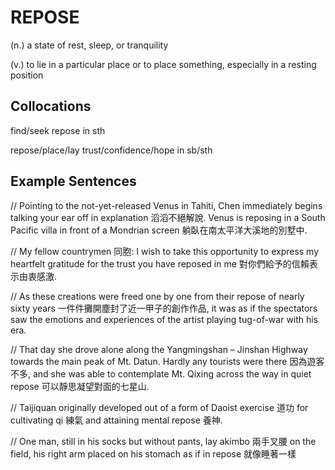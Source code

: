 # REPOSE

(n.) a state of rest, sleep, or tranquility

(v.) to lie in a particular place or to place something, especially in a resting position

## Collocations

find/seek repose in sth

repose/place/lay trust/confidence/hope in sb/sth

## Example Sentences

// Pointing to the not-yet-released Venus in Tahiti, Chen immediately begins talking your ear off in explanation 滔滔不絕解說. Venus is reposing in a South Pacific villa in front of a Mondrian screen 躺臥在南太平洋大溪地的別墅中.

// My fellow countrymen 同胞: I wish to take this opportunity to express my heartfelt gratitude for the trust you have reposed in me 對你們給予的信賴表示由衷感激.

// As these creations were freed one by one from their repose of nearly sixty years 一件件攤開塵封了近一甲子的創作作品, it was as if the spectators saw the emotions and experiences of the artist playing tug-of-war with his era.

// That day she drove alone along the Yangmingshan – Jinshan Highway towards the main peak of Mt. Datun. Hardly any tourists were there 因為遊客不多, and she was able to contemplate Mt. Qixing across the way in quiet repose 可以靜思凝望對面的七星山.

// Taijiquan originally developed out of a form of Daoist exercise 道功 for cultivating qi 練氣 and attaining mental repose 養神.

// One man, still in his socks but without pants, lay akimbo 兩手叉腰 on the field, his right arm placed on his stomach as if in repose 就像睡著一樣
